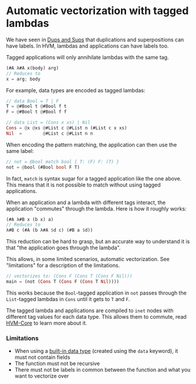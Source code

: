 # Automatic vectorization with tagged lambdas

We have seen in [Dups and Sups](docs/dups-and-sups.md) that duplications and superpositions can have labels. In HVM, lambdas and applications can have labels too.  

Tagged applications will only annihilate lambdas with the same tag.
```rs
(#A λ#A x(body) arg)
// Reduces to
x = arg; body
```

For example, data types are encoded as tagged lambdas:
```rs
// data Bool = T | F
T = @#Bool t @#Bool f t
F = @#Bool t @#Bool f f

// data List = (Cons x xs) | Nil
Cons = @x @xs @#List c @#List n (#List c x xs)
Nil  =        @#List c @#List n n
```

When encoding the pattern matching, the application can then use the same label:
```rs
// not = @bool match bool { T: (F) F: (T) } 
not = @bool (#Bool bool F T)
```

In fact, `match` is syntax sugar for a tagged application like the one above. This means that it is not possible to match without using tagged applications.

When an application and a lambda with different tags interact, the application "commutes" through the lambda. Here is how it roughly works:

```rs
(#A λ#B x (b x) a)
// Reduces to
λ#B c (#A (b λ#A $d c) (#B a $d))
```

This reduction can be hard to grasp, but an accurate way to understand it is that "the application goes through the lambda".

This allows, in some limited scenarios, automatic vectorization. See "limitations" for a description of the limitations.
```rs
// vectorizes to: (Cons F (Cons T (Cons F Nil)))
main = (not (Cons T (Cons F (Cons T Nil))))
```
This works because the `Bool`-tagged application in `not` passes through the `List`-tagged lambdas in `Cons` until it gets to `T` and `F`.

The tagged lambda and applications are compiled to `inet` nodes with different tag values for each data type. This allows them to commute, read [HVM-Core](https://github.com/HigherOrderCO/hvm-core/tree/main#language) to learn more about it.

### Limitations
- When using a [built-in data type](docs/defining-data-types.md) (created using the `data` keyword), it must not contain fields 
- The function must not be recursive
- There must not be labels in common between the function and what you want to vectorize over